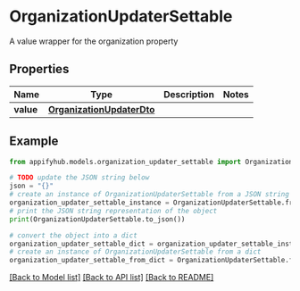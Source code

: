 # OrganizationUpdaterSettable

A value wrapper for the organization property

## Properties

Name | Type | Description | Notes
------------ | ------------- | ------------- | -------------
**value** | [**OrganizationUpdaterDto**](OrganizationUpdaterDto.md) |  | 

## Example

```python
from appifyhub.models.organization_updater_settable import OrganizationUpdaterSettable

# TODO update the JSON string below
json = "{}"
# create an instance of OrganizationUpdaterSettable from a JSON string
organization_updater_settable_instance = OrganizationUpdaterSettable.from_json(json)
# print the JSON string representation of the object
print(OrganizationUpdaterSettable.to_json())

# convert the object into a dict
organization_updater_settable_dict = organization_updater_settable_instance.to_dict()
# create an instance of OrganizationUpdaterSettable from a dict
organization_updater_settable_from_dict = OrganizationUpdaterSettable.from_dict(organization_updater_settable_dict)
```
[[Back to Model list]](../README.md#documentation-for-models) [[Back to API list]](../README.md#documentation-for-api-endpoints) [[Back to README]](../README.md)


